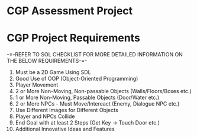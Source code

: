 # CGP Assessment Project

# CGP Project Requirements
-=-REFER TO SOL CHECKLIST FOR MORE DETAILED INFORMATION ON THE BELOW REQUIREMENTS-=-
1. Must be a 2D Game Using SDL
2. Good Use of OOP (Object-Oriented Programming)
3. Player Movement
4. 2 or More Non-Moving, Non-passable Objects (Walls/Floors/Boxes etc.)
5. 1 or More Non-Moving, Passable Objects (Door/Water etc.)
6. 2 or More NPCs - Must Move/Intereact (Enemy, Dialogue NPC etc.)
7. Use Different Images for Different Objects
8. Player and NPCs Collide
9. End Goal with at least 2 Steps (Get Key -> Touch Door etc.)
10. Additional Innovative Ideas and Features
